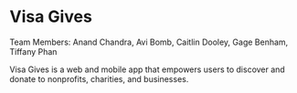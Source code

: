 # Visa Gives 
Team Members: Anand Chandra, Avi Bomb, Caitlin Dooley, Gage Benham, Tiffany Phan

Visa Gives is a web and mobile app that empowers users to discover and donate to nonprofits, charities, and businesses.  
